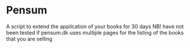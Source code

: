 Pensum
======

A script to extend the appilcation of your books for 30 days
NB! have not been tested if pensum.dk uses multiple pages for the listing of the books that you are selling
